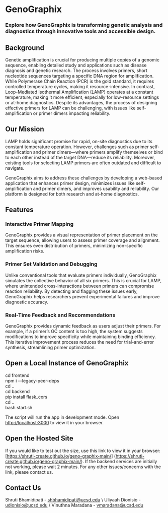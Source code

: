 # GenoGraphix 

### Explore how GenoGraphix is transforming genetic analysis and diagnostics through innovative tools and accessible design.

## Background 

Genetic amplification is crucial for producing multiple copies of a genomic sequence, enabling detailed study and applications such as disease diagnosis and genetic research. The process involves primers, short nucleotide sequences targeting a specific DNA region for amplification. While Polymerase Chain Reaction (PCR) is the gold standard, it requires controlled temperature cycles, making it resource-intensive. In contrast, Loop-Mediated Isothermal Amplification (LAMP) operates at a constant temperature, making it more efficient, especially for low-resource settings or at-home diagnostics. Despite its advantages, the process of designing effective primers for LAMP can be challenging, with issues like self-amplification or primer dimers impacting reliability.

## Our Mission

LAMP holds significant promise for rapid, on-site diagnostics due to its constant temperature operation. However, challenges such as primer self-amplification and primer dimers—where primers amplify themselves or bind to each other instead of the target DNA—reduce its reliability. Moreover, existing tools for selecting LAMP primers are often outdated and difficult to navigate.

GenoGraphix aims to address these challenges by developing a web-based application that enhances primer design, minimizes issues like self-amplification and primer dimers, and improves usability and reliability. Our platform is designed for both research and at-home diagnostics.

## Features

### Interactive Primer Mapping

GenoGraphix provides a visual representation of primer placement on the target sequence, allowing users to assess primer coverage and alignment. This ensures even distribution of primers, minimizing non-specific amplification risks. 

### Primer Set Validation and Debugging

Unlike conventional tools that evaluate primers individually, GenoGraphix simulates the collective behavior of all six primers. This is crucial for LAMP, where unintended cross-interactions between primers can compromise reaction reliability. By detecting and flagging these issues early, GenoGraphix helps researchers prevent experimental failures and improve diagnostic accuracy.

### Real-Time Feedback and Recommendations

GenoGraphix provides dynamic feedback as users adjust their primers. For example, if a primer’s GC content is too high, the system suggests modifications to improve specificity while maintaining binding efficiency. This iterative improvement process reduces the need for trial-and-error synthesis, streamlining primer optimization.


## Open a Local Instance of GenoGraphix

cd frontend \
npm i --legacy-peer-deps \
cd .. \
cd backend \
pip install flask_cors \
cd .. \
bash start.sh 

The script will run the app in development mode. 
Open [http://localhost:3000](http://localhost:3000) to view it in your browser.

## Open the Hosted Site

If you would like to test out the size, use this link to view it in your browser: [https://shruti-create.github.io/geno-graphix-main/] (https://shruti-create.github.io/geno-graphix-main/). 
If the backend services are initially not working, please wait 2 minutes. For any other issues/concerns with the link, please contact us. 

## Contact Us

Shruti Bhamidipati - shbhamidipati@ucsd.edu
\\
Uliyaah Dionisio - udionisio@ucsd.edu
\\
Vinuthna Maradana - vmaradana@ucsd.edu

